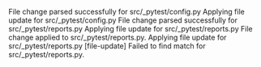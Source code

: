 File change parsed successfully for src/_pytest/config.py
Applying file update for src/_pytest/config.py
File change parsed successfully for src/_pytest/reports.py
Applying file update for src/_pytest/reports.py
File change applied to src/_pytest/reports.py.
Applying file update for src/_pytest/reports.py
[file-update] Failed to find match for src/_pytest/reports.py.
